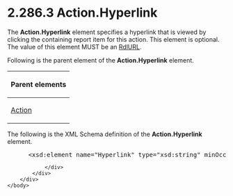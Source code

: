 <html dir="LTR" xmlns:mshelp="http://msdn.microsoft.com/mshelp" xmlns:ddue="http://ddue.schemas.microsoft.com/authoring/2003/5" xmlns:xlink="http://www.w3.org/1999/xlink" xmlns:tool="http://www.microsoft.com/tooltip">
    <head>
        <meta http-equiv="Content-Type" content="text/html; CHARSET=utf-8"></meta>
        <meta name="save" content="history"></meta>
        <title>2.286.3 Action.Hyperlink</title>
        <xml>
            <mshelp:toctitle title="2.286.3 Action.Hyperlink"></mshelp:toctitle>
            <mshelp:rltitle title="[MS-RDL]: Action.Hyperlink"></mshelp:rltitle>
            <mshelp:keyword index="A" term="8af5f445-e3a0-4d4e-ba6b-fafb70b4c9d6"></mshelp:keyword>
            <mshelp:attr name="DCSext.ContentType" value="open specification"></mshelp:attr>
            <mshelp:attr name="AssetID" value="8af5f445-e3a0-4d4e-ba6b-fafb70b4c9d6"></mshelp:attr>
            <mshelp:attr name="TopicType" value="kbRef"></mshelp:attr>
            <mshelp:attr name="DCSext.Title" value="[MS-RDL]: Action.Hyperlink" />
        </xml>
    </head>
    <body>
        <div id="header">
            <h1 class="heading">2.286.3 Action.Hyperlink</h1>
        </div>
        <div id="mainSection">
            <div id="mainBody">
                <div id="allHistory" class="saveHistory"></div>
                <div id="sectionSection0" class="section" name="collapseableSection">
                    

<p>The <b>Action.Hyperlink</b> element specifies a hyperlink
that is viewed by clicking the containing report item for this action. This
element is optional. The value of this element MUST be an <a href="6977536e-dae7-44f3-a737-a249567cf172.md">RdlURL</a>.</p>

<p>Following is the parent element of the <b>Action.Hyperlink</b>
element.</p>

<table>
 <thead>
  <tr>
   <th>
   <p>Parent elements</p>
   </th>
  </tr>
 </thead>
 <tr>
  <td>
  <p><a href="0c9b8d37-de61-420e-a652-26d3db8bc586.md">Action</a></p>
  </td>
 </tr>
</table>

<p>The following is the XML Schema definition of the <b>Action.Hyperlink</b>
element.</p>

<dl>
<dd>
<div><pre> &lt;xsd:element name=&quot;Hyperlink&quot; type=&quot;xsd:string&quot; minOccurs=&quot;0&quot;&gt;
</pre></div>
</dd></dl>


                </div>
            </div>
        </div>
    </body>
</html>